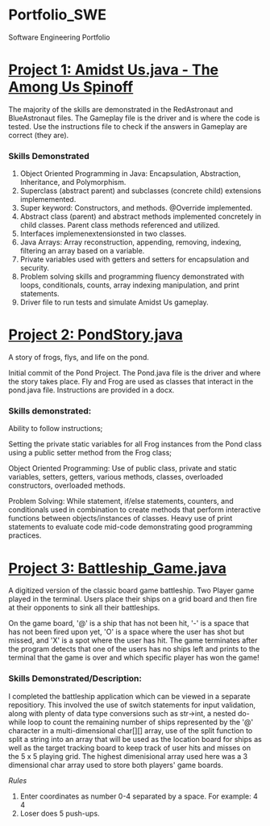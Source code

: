 # Portfolio_SWE
Software Engineering Portfolio

# [Project 1: Amidst Us.java - The Among Us Spinoff](https://github.com/CodesterEvans/AmidstUs)

The majority of the skills are demonstrated in the RedAstronaut and BlueAstronaut files. The Gameplay file is the driver and is where the code is tested. Use the instructions file to check if the answers in Gameplay are correct (they are). 

### Skills Demonstrated
1. Object Oriented Programming in Java: Encapsulation, Abstraction, Inheritance, and Polymorphism.
2. Superclass (abstract parent) and subclasses (concrete child) extensions implememented.
3. Super keyword: Constructors, and methods. @Override implemented.
4. Abstract class (parent) and abstract methods implemented concretely in child classes. Parent class methods referenced and utilized.
5. Interfaces implemenextensionsted in two classes.
6. Java Arrays: Array reconstruction, appending, removing, indexing, filtering an array based on a variable.
7. Private variables used with getters and setters for encapsulation and security. 
8. Problem solving skills and programming fluency demonstrated with loops, conditionals, counts, array indexing manipulation, and print statements.
9. Driver file to run tests and simulate Amidst Us gameplay.

# [Project 2: PondStory.java](https://github.com/CodesterEvans/PondStory.java)
A story of frogs, flys, and life on the pond.

Initial commit of the Pond Project. The Pond.java file is the driver and where the story takes place. Fly and Frog are used as classes that interact in the pond.java file. Instructions are provided in a docx. 

### Skills demonstrated:

Ability to follow instructions;

Setting the private static variables for all Frog instances from the Pond class using a public setter method from the Frog class;

Object Oriented Programming: Use of public class, private and static variables, setters, getters, various methods, classes, overloaded constructors, overloaded methods.

Problem Solving: While statement, if/else statements, counters, and conditionals used in combination to create methods that perform interactive functions between objects/instances of classes. Heavy use of print statements to evaluate code mid-code demonstrating good programming practices.

# [Project 3: Battleship_Game.java](https://github.com/CodesterEvans/Battleship_Game)
A digitized version of the classic board game battleship. Two Player game played in the terminal. Users place their ships on a grid board and then fire at their opponents to sink all their battleships.

On the game board, '@' is a ship that has not been hit, '-' is a space that has not been fired upon yet, 'O' is a space where the user has shot but missed, and 'X' is a spot where the user has hit. The game terminates after the program detects that one of the users has no ships left and prints to the terminal that the game is over and which specific player has won the game!

### Skills Demonstrated/Description:
I completed the battleship application which can be viewed in a separate repositiory. This involved the use of switch statements for input validation, along with plenty of data type conversions such as str->int, a nested do-while loop to count the remaining number of ships represented by the '@' character in a multi-dimensional char[][] array, use of the split function to split a string into an array that will be used as the location board for ships as well as the target tracking board to keep track of user hits and misses on the 5 x 5 playing grid. The highest dimenisional array used here was a 3 dimensional char array used to store both players' game boards.

*Rules*
1. Enter coordinates as number 0-4 separated by a space. For example: 4 4 
2. Loser does 5 push-ups.

